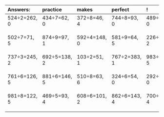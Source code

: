 | Answers: | practice | makes | perfect | ! |
| :--- | :--- | :--- | :--- | :--- |
| 524÷2=262, 0 | 434÷7=62, 0 | 372÷8=46, 4 | 744÷8=93, 0 | 489÷3=163, 0 | 
|   |   |   |   |   | 
|   |   |   |   |   | 
|   |   |   |   |   | 
| 502÷7=71, 5 | 874÷9=97, 1 | 592÷4=148, 0 | 581÷9=64, 5 | 226÷4=56, 2 | 
|   |   |   |   |   | 
|   |   |   |   |   | 
|   |   |   |   |   | 
| 737÷3=245, 2 | 692÷5=138, 2 | 103÷2=51, 1 | 767÷2=383, 1 | 983÷6=163, 5 | 
|   |   |   |   |   | 
|   |   |   |   |   | 
|   |   |   |   |   | 
| 761÷6=126, 5 | 881÷6=146, 5 | 510÷8=63, 6 | 324÷6=54, 0 | 292÷4=73, 0 | 
|   |   |   |   |   | 
|   |   |   |   |   | 
|   |   |   |   |   | 
| 981÷8=122, 5 | 469÷5=93, 4 | 608÷6=101, 2 | 862÷6=143, 4 | 700÷8=87, 4 | 
|   |   |   |   |   | 
|   |   |   |   |   | 
|   |   |   |   |   | 
